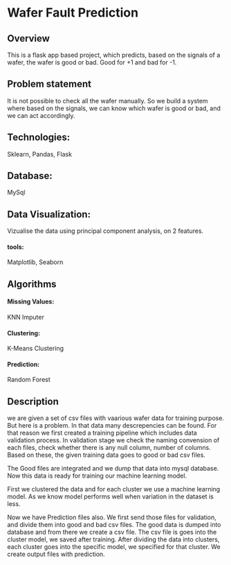 # Wafer Fault Prediction


## Overview
This is a flask app based project, which predicts, based on the signals of a wafer, the wafer is good or bad.
Good for +1 and bad for -1.

## Problem statement
It is not possible to check all the wafer manually. So we build a system where based on the signals, we can know which wafer is good or bad, and we can act accordingly.

## Technologies:
Sklearn, Pandas, Flask

## Database:
MySql

## Data Visualization:
Vizualise the data using principal component analysis, on 2 features.
#### tools:
Matplotlib, Seaborn

## Algorithms
#### Missing Values: 
KNN Imputer
#### Clustering:
K-Means Clustering
#### Prediction:
Random Forest


## Description

we are given a set of csv files with vaarious wafer data for training purpose. But here is a problem.
In that data many descrepencies can be found. For that reason we first created a training pipeline which includes data validation process.
In validation stage we check the naming convension of each files, check whether there is any null column, number of columns. Based on these, the given training data goes to good or bad csv files.

The Good files are integrated and we dump that data into mysql database. Now this data is ready for training our machine learning model.

First we clustered the data and for each cluster we use a machine learning model. As we know model performs well when variation in the dataset is less.

Now we have Prediction files also. We first send those files for validation, and divide them into good and bad csv files.
The good data is dumped into database and from there we create a csv file. The csv file is goes into the cluster model, we saved after training. After dividing the data into clusters, each cluster goes into the specific model, we specified for that cluster.
We create output files with prediction.
